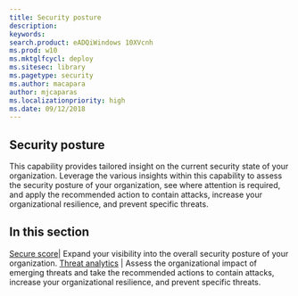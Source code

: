 ```yaml
---
title: Security posture
description:
keywords: 
search.product: eADQiWindows 10XVcnh
ms.prod: w10
ms.mktglfcycl: deploy
ms.sitesec: library
ms.pagetype: security
ms.author: macapara
author: mjcaparas
ms.localizationpriority: high
ms.date: 09/12/2018
---
```


## Security posture
This capability provides tailored insight on the current security state of your organization. Leverage the various insights within this capability to assess the security posture of your organization, see where attention is required, and apply the recommended action to contain attacks, increase your organizational resilience, and prevent specific threats.


## In this section 

[Secure score](windows-defender-atp/secure-score-dashboard-windows-defender-advanced-threat-protection.md)| Expand your visibility into the overall security posture of your organization. 
[Threat analytics](windows-defender-atp/threat-analytics-dashboard-windows-defender-advanced-threat-protection.md) | Assess the organizational impact of emerging threats and take the recommended actions to contain attacks, increase your organizational resilience, and prevent specific threats.
